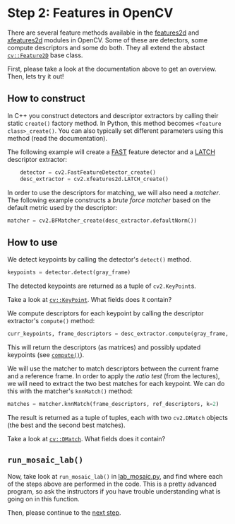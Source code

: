 # Step 2: Features in OpenCV
There are several feature methods available in the [features2d] and [xfeatures2d] modules in OpenCV. 
Some of these are detectors, some compute descriptors and some do both. 
They all extend the abstact [`cv::Feature2D`] base class.

First, please take a look at the documentation above to get an overview.
Then, lets try it out!


## How to construct
In C++ you construct detectors and descriptor extractors by calling their static `create()` factory method.
In Python, this method becomes `<feature class>_create()`.
You can also typically set different parameters using this method (read the documentation).

The following example will create a [FAST] feature detector and a [LATCH] descriptor extractor:

```python
    detector = cv2.FastFeatureDetector_create()
    desc_extractor = cv2.xfeatures2d.LATCH_create()
```

In order to use the descriptors for matching, we will also need a *matcher*. 
The following example constructs a *brute force matcher* based on the default metric used by the descriptor:

```python
matcher = cv2.BFMatcher_create(desc_extractor.defaultNorm())
```

## How to use
We detect keypoints by calling the detector's `detect()` method.

```python
keypoints = detector.detect(gray_frame)
```

The detected keypoints are returned as a tuple of `cv2.KeyPoint`s. 

Take a look at [`cv::KeyPoint`]. 
What fields does it contain?

We compute descriptors for each keypoint by calling the descriptor extractor's `compute()` method:

```python
curr_keypoints, frame_descriptors = desc_extractor.compute(gray_frame, curr_keypoints)
```

This will return the descriptors (as matrices) and possibly updated keypoints (see [`compute()`]).

We will use the matcher to match descriptors between the current frame and a reference frame. 
In order to apply the *ratio test* (from the lectures), we will need to extract the two best matches for each keypoint. 
We can do this with the matcher's `knnMatch()` method:

```python
matches = matcher.knnMatch(frame_descriptors, ref_descriptors, k=2)
```

The result is returned as a tuple of tuples, each with two `cv2.DMatch` objects (the best and the second best matches).

Take a look at [`cv::DMatch`].
What fields does it contain?

## `run_mosaic_lab()`
Now, take look at `run_mosaic_lab()` in [lab_mosaic.py](../lab_mosaic.py), and find where each of the steps above are performed in the code.
This is a pretty advanced program, so ask the instructors if you have trouble understanding what is going on in this function.

Then, please continue to the [next step](3-experiment-with-feature-matching.md).

[features2d]:  https://docs.opencv.org/4.5.5/da/d9b/group__features2d.html
[xfeatures2d]: https://docs.opencv.org/4.5.5/d1/db4/group__xfeatures2d.html
[`cv::Feature2D`]: https://docs.opencv.org/4.5.5/d0/d13/classcv_1_1Feature2D.html
[`compute()`]:     https://docs.opencv.org/4.5.5/d0/d13/classcv_1_1Feature2D.html#ad18e1027ffc8d9cffbb2d59c1d05b89e
[`cv::KeyPoint`]:  https://docs.opencv.org/4.5.5/d2/d29/classcv_1_1KeyPoint.html
[`cv::DMatch`]:    https://docs.opencv.org/4.5.5/d4/de0/classcv_1_1DMatch.html

[FAST]: https://www.edwardrosten.com/work/fast.html
[LATCH]: https://talhassner.github.io/home/publication/2016_WACV_2